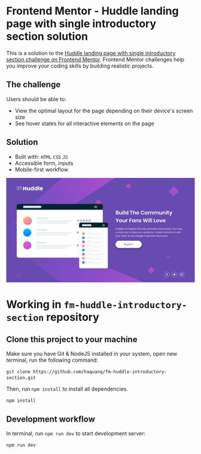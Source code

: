# Frontend Mentor - Huddle landing page with single introductory section solution

This is a solution to the [Huddle landing page with single introductory section challenge on Frontend Mentor](https://www.frontendmentor.io/challenges/huddle-landing-page-with-a-single-introductory-section-B_2Wvxgi0). Frontend Mentor challenges help you improve your coding skills by building realistic projects.

## The challenge

Users should be able to:

- View the optimal layout for the page depending on their device's screen size
- See hover states for all interactive elements on the page

## Solution

- Built with: `HTML` `CSS` `JS`
- Accessible form, inputs
- Mobile-first workflow

![](./.docs/design/desktop-design.jpg)

# Working in `fm-huddle-introductory-section` repository

## Clone this project to your machine

Make sure you have Git & NodeJS installed in your system, open new terminal, run the following command:

```
git clone https://github.com/haquanq/fm-huddle-introductory-section.git
```

Then, run `npm install` to install all dependencies.

```
npm install
```

## Development workflow

In terminal, run `npm run dev` to start development server:

```
npm run dev
```
